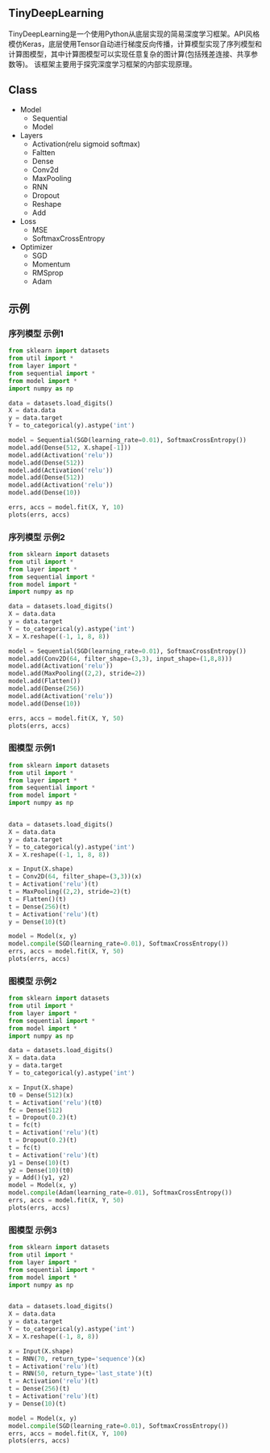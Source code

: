 ## TinyDeepLearning

TinyDeepLearning是一个使用Python从底层实现的简易深度学习框架。API风格模仿Keras，底层使用Tensor自动进行梯度反向传播，计算模型实现了序列模型和计算图模型，其中计算图模型可以实现任意复杂的图计算(包括残差连接、共享参数等)。 该框架主要用于探究深度学习框架的内部实现原理。



## Class

- Model
  - Sequential 
  - Model 
- Layers
  - Activation(relu sigmoid softmax)
  - Faltten
  - Dense
  - Conv2d
  - MaxPooling
  - RNN
  - Dropout
  - Reshape
  - Add
- Loss
  - MSE
  - SoftmaxCrossEntropy
- Optimizer
  - SGD
  - Momentum
  - RMSprop
  - Adam



## 示例

### 序列模型 示例1

```python
from sklearn import datasets
from util import *
from layer import *
from sequential import *
from model import *
import numpy as np

data = datasets.load_digits()
X = data.data
y = data.target
Y = to_categorical(y).astype('int')

model = Sequential(SGD(learning_rate=0.01), SoftmaxCrossEntropy())
model.add(Dense(512, X.shape[-1]))
model.add(Activation('relu'))
model.add(Dense(512))
model.add(Activation('relu'))
model.add(Dense(512))
model.add(Activation('relu'))
model.add(Dense(10))

errs, accs = model.fit(X, Y, 10)
plots(errs, accs)
```



### 序列模型 示例2

```python
from sklearn import datasets
from util import *
from layer import *
from sequential import *
from model import *
import numpy as np

data = datasets.load_digits()
X = data.data
y = data.target
Y = to_categorical(y).astype('int')
X = X.reshape((-1, 1, 8, 8))

model = Sequential(SGD(learning_rate=0.01), SoftmaxCrossEntropy())
model.add(Conv2D(64, filter_shape=(3,3), input_shape=(1,8,8)))
model.add(Activation('relu'))
model.add(MaxPooling((2,2), stride=2))
model.add(Flatten())
model.add(Dense(256))
model.add(Activation('relu'))
model.add(Dense(10))

errs, accs = model.fit(X, Y, 50)
plots(errs, accs)
```






### 图模型 示例1

```python
from sklearn import datasets
from util import *
from layer import *
from sequential import *
from model import *
import numpy as np


data = datasets.load_digits()
X = data.data
y = data.target
Y = to_categorical(y).astype('int')
X = X.reshape((-1, 1, 8, 8))

x = Input(X.shape)
t = Conv2D(64, filter_shape=(3,3))(x)
t = Activation('relu')(t)
t = MaxPooling((2,2), stride=2)(t)
t = Flatten()(t)
t = Dense(256)(t)
t = Activation('relu')(t)
y = Dense(10)(t)

model = Model(x, y)
model.compile(SGD(learning_rate=0.01), SoftmaxCrossEntropy())
errs, accs = model.fit(X, Y, 50)
plots(errs, accs)
```



### 图模型 示例2

```python
from sklearn import datasets
from util import *
from layer import *
from sequential import *
from model import *
import numpy as np

data = datasets.load_digits()
X = data.data
y = data.target
Y = to_categorical(y).astype('int')

x = Input(X.shape)
t0 = Dense(512)(x)
t = Activation('relu')(t0)
fc = Dense(512) 
t = Dropout(0.2)(t)
t = fc(t)
t = Activation('relu')(t)
t = Dropout(0.2)(t)
t = fc(t)
t = Activation('relu')(t)
y1 = Dense(10)(t)
y2 = Dense(10)(t0)
y = Add()(y1, y2)
model = Model(x, y)
model.compile(Adam(learning_rate=0.01), SoftmaxCrossEntropy())
errs, accs = model.fit(X, Y, 50)
plots(errs, accs)
```



### 图模型 示例3

```python
from sklearn import datasets
from util import *
from layer import *
from sequential import *
from model import *
import numpy as np


data = datasets.load_digits()
X = data.data
y = data.target
Y = to_categorical(y).astype('int')
X = X.reshape((-1, 8, 8))

x = Input(X.shape)
t = RNN(70, return_type='sequence')(x)
t = Activation('relu')(t) 
t = RNN(50, return_type='last_state')(t)
t = Activation('relu')(t)
t = Dense(256)(t)
t = Activation('relu')(t)
y = Dense(10)(t)

model = Model(x, y)
model.compile(SGD(learning_rate=0.01), SoftmaxCrossEntropy())
errs, accs = model.fit(X, Y, 100)
plots(errs, accs)
```
